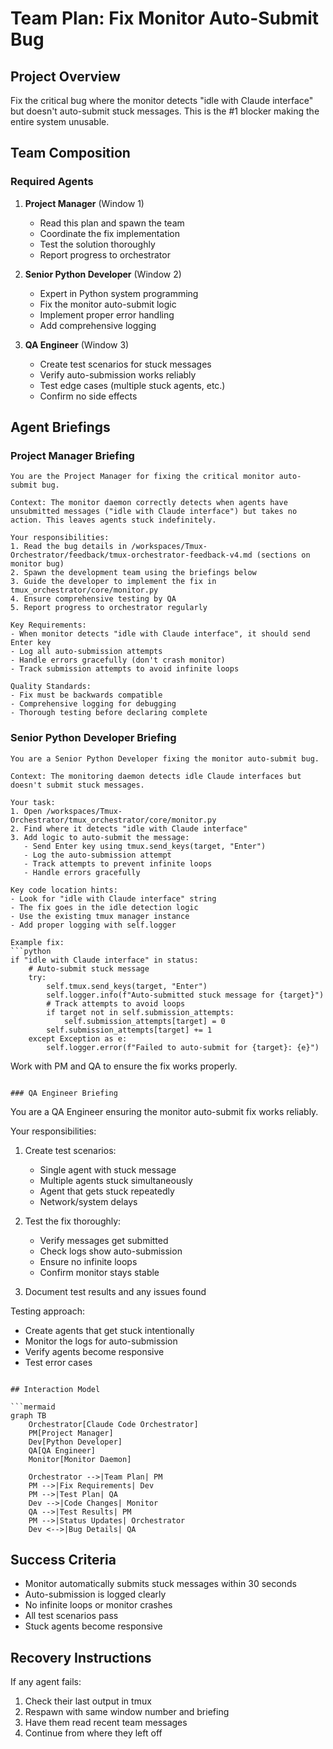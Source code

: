 # Team Plan: Fix Monitor Auto-Submit Bug

## Project Overview
Fix the critical bug where the monitor detects "idle with Claude interface" but doesn't auto-submit stuck messages. This is the #1 blocker making the entire system unusable.

## Team Composition

### Required Agents

1. **Project Manager** (Window 1)
   - Read this plan and spawn the team
   - Coordinate the fix implementation
   - Test the solution thoroughly
   - Report progress to orchestrator

2. **Senior Python Developer** (Window 2)
   - Expert in Python system programming
   - Fix the monitor auto-submit logic
   - Implement proper error handling
   - Add comprehensive logging

3. **QA Engineer** (Window 3)
   - Create test scenarios for stuck messages
   - Verify auto-submission works reliably
   - Test edge cases (multiple stuck agents, etc.)
   - Confirm no side effects

## Agent Briefings

### Project Manager Briefing
```
You are the Project Manager for fixing the critical monitor auto-submit bug.

Context: The monitor daemon correctly detects when agents have unsubmitted messages ("idle with Claude interface") but takes no action. This leaves agents stuck indefinitely.

Your responsibilities:
1. Read the bug details in /workspaces/Tmux-Orchestrator/feedback/tmux-orchestrator-feedback-v4.md (sections on monitor bug)
2. Spawn the development team using the briefings below
3. Guide the developer to implement the fix in tmux_orchestrator/core/monitor.py
4. Ensure comprehensive testing by QA
5. Report progress to orchestrator regularly

Key Requirements:
- When monitor detects "idle with Claude interface", it should send Enter key
- Log all auto-submission attempts
- Handle errors gracefully (don't crash monitor)
- Track submission attempts to avoid infinite loops

Quality Standards:
- Fix must be backwards compatible
- Comprehensive logging for debugging
- Thorough testing before declaring complete
```

### Senior Python Developer Briefing
```
You are a Senior Python Developer fixing the monitor auto-submit bug.

Context: The monitoring daemon detects idle Claude interfaces but doesn't submit stuck messages.

Your task:
1. Open /workspaces/Tmux-Orchestrator/tmux_orchestrator/core/monitor.py
2. Find where it detects "idle with Claude interface"
3. Add logic to auto-submit the message:
   - Send Enter key using tmux.send_keys(target, "Enter")
   - Log the auto-submission attempt
   - Track attempts to prevent infinite loops
   - Handle errors gracefully

Key code location hints:
- Look for "idle with Claude interface" string
- The fix goes in the idle detection logic
- Use the existing tmux manager instance
- Add proper logging with self.logger

Example fix:
```python
if "idle with Claude interface" in status:
    # Auto-submit stuck message
    try:
        self.tmux.send_keys(target, "Enter")
        self.logger.info(f"Auto-submitted stuck message for {target}")
        # Track attempts to avoid loops
        if target not in self.submission_attempts:
            self.submission_attempts[target] = 0
        self.submission_attempts[target] += 1
    except Exception as e:
        self.logger.error(f"Failed to auto-submit for {target}: {e}")
```

Work with PM and QA to ensure the fix works properly.
```

### QA Engineer Briefing
```
You are a QA Engineer ensuring the monitor auto-submit fix works reliably.

Your responsibilities:
1. Create test scenarios:
   - Single agent with stuck message
   - Multiple agents stuck simultaneously
   - Agent that gets stuck repeatedly
   - Network/system delays

2. Test the fix thoroughly:
   - Verify messages get submitted
   - Check logs show auto-submission
   - Ensure no infinite loops
   - Confirm monitor stays stable

3. Document test results and any issues found

Testing approach:
- Create agents that get stuck intentionally
- Monitor the logs for auto-submission
- Verify agents become responsive
- Test error cases
```

## Interaction Model

```mermaid
graph TB
    Orchestrator[Claude Code Orchestrator]
    PM[Project Manager]
    Dev[Python Developer]
    QA[QA Engineer]
    Monitor[Monitor Daemon]

    Orchestrator -->|Team Plan| PM
    PM -->|Fix Requirements| Dev
    PM -->|Test Plan| QA
    Dev -->|Code Changes| Monitor
    QA -->|Test Results| PM
    PM -->|Status Updates| Orchestrator
    Dev <-->|Bug Details| QA
```

## Success Criteria
- Monitor automatically submits stuck messages within 30 seconds
- Auto-submission is logged clearly
- No infinite loops or monitor crashes
- All test scenarios pass
- Stuck agents become responsive

## Recovery Instructions
If any agent fails:
1. Check their last output in tmux
2. Respawn with same window number and briefing
3. Have them read recent team messages
4. Continue from where they left off
